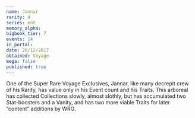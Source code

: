 ```yaml
---
name: Jannar
rarity: 4
series: ent
memory_alpha:
bigbook_tier: 7
events: 14
in_portal:
date: 20/12/2017
obtained: Voyage
mega: false
published: true
---
```


One of the Super Rare Voyage Exclusives, Jannar, like many decrepit crew of his Rarity, has value only in his Event count and his Traits. This arboreal has collected Collections slowly, almost slothly, but has accumulated two Stat-boosters and a Vanity, and has two more viable Traits for later “content” additions by WRG.

